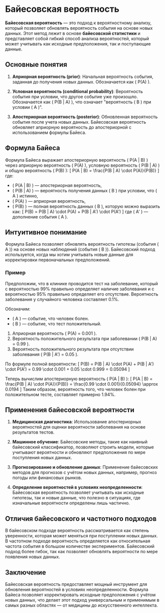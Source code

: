 # Байесовская вероятность

**Байесовская вероятность** — это подход к вероятностному анализу, который позволяет обновлять вероятность события на основе новых данных. Этот метод лежит в основе **байесовской статистики** и представляет собой гибкий способ анализа вероятностей, который может учитывать как исходные предположения, так и поступающие данные.

## Основные понятия

1. **Априорная вероятность (prior)**: Начальная вероятность события, заданная до получения новых данных. Обозначается как \( P(A) \).
   
2. **Условная вероятность (conditional probability)**: Вероятность события при условии, что другое событие уже произошло. Обозначается как \( P(B | A) \), что означает "вероятность \( B \) при условии \( A \)".

3. **Апостериорная вероятность (posterior)**: Обновленная вероятность события после учета новых данных. Байесовская вероятность обновляет априорную вероятность до апостериорной с использованием формулы Байеса.

## Формула Байеса

Формула Байеса выражает апостериорную вероятность \( P(A | B) \) через априорную вероятность \( P(A) \), условную вероятность \( P(B | A) \) и общую вероятность \( P(B) \):
\[
P(A | B) = \frac{P(B | A) \cdot P(A)}{P(B)}
\]
где:
- \( P(A | B) \) — апостериорная вероятность,
- \( P(B | A) \) — вероятность получения данных \( B \) при условии, что \( A \) истинно,
- \( P(A) \) — априорная вероятность,
- \( P(B) \) — полная вероятность данных \( B \), которую можно выразить как:
  \[
  P(B) = P(B | A) \cdot P(A) + P(B | A') \cdot P(A')
  \]
  где \( A' \) — дополнение события \( A \).

## Интуитивное понимание

Формула Байеса позволяет обновлять вероятность гипотезы (события \( A \)) на основе новых наблюдений (события \( B \)). Байесовский подход используется, когда мы хотим учитывать новые данные для корректировки первоначальных предположений.

### Пример

Предположим, что в клинике проводится тест на заболевание, который с вероятностью 99% правильно определяет наличие заболевания и с вероятностью 95% правильно определяет его отсутствие. Вероятность заболевания у случайного человека составляет 0.1%.

Обозначим:
- \( A \) — событие, что человек болен.
- \( B \) — событие, что тест положительный.

1. Априорная вероятность \( P(A) = 0.001 \).
2. Вероятность положительного результата при заболевании \( P(B | A) = 0.99 \).
3. Вероятность положительного результата при отсутствии заболевания \( P(B | A') = 0.05 \).

По формуле полной вероятности:
\[
P(B) = P(B | A) \cdot P(A) + P(B | A') \cdot P(A') = 0.99 \cdot 0.001 + 0.05 \cdot 0.999 = 0.05094
\]

Теперь вычислим апостериорную вероятность \( P(A | B) \):
\[
P(A | B) = \frac{P(B | A) \cdot P(A)}{P(B)} = \frac{0.99 \cdot 0.001}{0.05094} \approx 0.0194
\]
Таким образом, вероятность того, что человек болен при положительном тесте, составляет примерно 1.94%.

## Применения байесовской вероятности

1. **Медицинская диагностика**: Использование апостериорных вероятностей для оценки вероятности заболевания на основе результатов тестов.
   
2. **Машинное обучение**: Байесовские методы, такие как наивный байесовский классификатор, позволяют строить модели, которые учитывают вероятности и обновляют предположения по мере поступления новых данных.

3. **Прогнозирование и обновление данных**: Применение байесовских методов для прогнозов с учётом новых данных, например, прогноз погоды или финансовых рынков.

4. **Определение вероятностей в условиях неопределенности**: Байесовская вероятность позволяет учитывать как исходные гипотезы, так и новые данные, что полезно в ситуациях, где изначальные вероятности определены лишь частично.

## Отличия байесовского и частотного подходов

В байесовском подходе вероятность рассматривается как степень уверенности, которая может меняться при поступлении новых данных. В частотном подходе вероятность определяется как относительная частота события в большом количестве экспериментов. Байесовский подход более гибок, так как позволяет обновлять вероятности по мере появления новых данных.

## Заключение

Байесовская вероятность предоставляет мощный инструмент для обновления вероятностей в условиях неопределенности. Формула Байеса позволяет корректировать исходные предположения с учётом новых данных, что делает этот подход универсальным и применимым в самых разных областях — от медицины до искусственного интеллекта.
